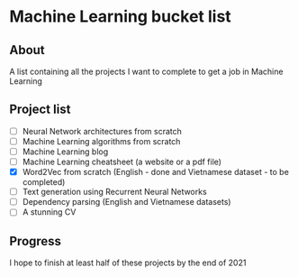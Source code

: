 # Machine Learning bucket list

## About
A list containing all the projects I want to complete to get a job in Machine Learning

## Project list
- [ ] Neural Network architectures from scratch
- [ ] Machine Learning algorithms from scratch
- [ ] Machine Learning blog
- [ ] Machine Learning cheatsheet (a website or a pdf file)
- [x] Word2Vec from scratch (English - done and Vietnamese dataset - to be completed)
- [ ] Text generation using Recurrent Neural Networks
- [ ] Dependency parsing (English and Vietnamese datasets)
- [ ] A stunning CV

## Progress 
I hope to finish at least half of these projects by the end of 2021
